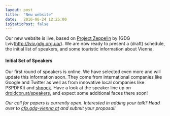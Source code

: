 ```yaml
---
layout: post
title:  "New website"
date:   2016-06-24 12:25:00
isStaticPost: false
---
```


Our new website is live, based on [Project Zeppelin](https://github.com/gdg-x/zeppelin-grunt) by [GDG Lviv(http://lviv.gdg.org.ua/).
We are now ready to present a (draft) schedule, the initial list of speakers, and some touristic information about Vienna.

#### Initial Set of Speakers

Our first round of speakers is online. We have selected even more and will update this information soon.
They come from international companies like Google and Twitter as well as from innovative local companies like PSPDFKit and [shpock](https://www.shpock.com/). Have a look at the speaker line up on [droidcon.at/speakers](https://droidcon.at/speakers/), and expect some additional faces there soon!

_Our call for papers is currently open. Interested in adding your talk? Head over to [cfp.gdg-vienna.at](https://cfp.gdg-vienna.at/) and submit your proposal!_
